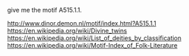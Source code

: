 give me the motif A515.1.1.

http://www.dinor.demon.nl/motif/index.html?A515.1.1
https://en.wikipedia.org/wiki/Divine_twins
https://en.wikipedia.org/wiki/List_of_deities_by_classification
https://en.wikipedia.org/wiki/Motif-Index_of_Folk-Literature